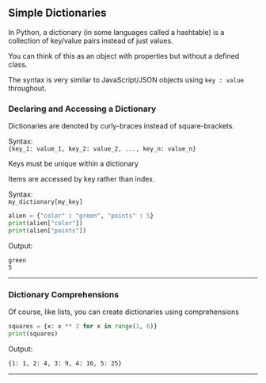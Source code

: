 ## Simple Dictionaries

In Python, a dictionary (in some languages called a hashtable) is a collection 
of key/value pairs instead of just values.

You can think of this as an object with properties but without a defined class.

The syntax is very similar to JavaScript/JSON objects using `key : value` 
throughout.

### Declaring and Accessing a Dictionary

Dictionaries are denoted by curly-braces instead of square-brackets.

Syntax:  
`{key_1: value_1, key_2: value_2, ..., key_n: value_n}`

Keys must be unique within a dictionary

Items are accessed by key rather than index.

Syntax:  
`my_dictionary[my_key]`

```python
alien = {"color" : "green", "points" : 5}
print(alien["color"])
print(alien["points"])
```

Output:

```
green
5
```

---

### Dictionary Comprehensions

Of course, like lists, you can create dictionaries using comprehensions

```python
squares = {x: x ** 2 for x in range(1, 6)}
print(squares)
```

Output:

```
{1: 1, 2: 4, 3: 9, 4: 16, 5: 25}
```

---
